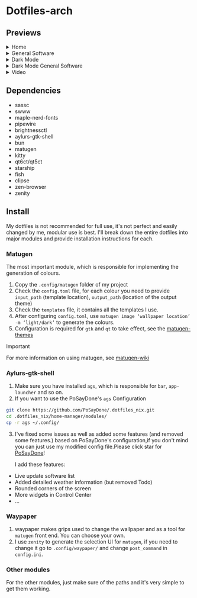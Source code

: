 # Dotfiles-arch

## Previews

<details>
  <summary>Home</summary>
  <img src="assets/首页.png"/>
</details>
<details>
  <summary>General Software</summary>
  <img src = "assets/apps.png" />
  <img src = "assets/nvim.png" />
  <img src = "assets/rmpc.png" />
</details>
<details>
  <summary>Dark Mode</summary>
  <img src = "assets/Dark-首页.png" />
</details>
<details>
  <summary>Dark Mode General Software</summary>
  <img src = "assets/Dark-rmpc.png" />
  <img src = "assets/Dark-nvim.png" />
  <img src = "assets/Dark-apps.png" />
</details>
<details>
  <summary>Video</summary>
  <img src="assets/dotfiles.mp4"/>
</details>

## Dependencies

- sassc
- swww
- maple-nerd-fonts
- pipewire
- brightnessctl
- aylurs-gtk-shell
- bun
- matugen
- kitty
- qt6ct/qt5ct
- starship
- fish
- clipse
- zen-browser
- zenity

## Install

My dotfiles is not recommended for full use, it's not perfect and easily changed by me, modular use is best.
I'll break down the entire dotfiles into major modules and provide installation instructions for each.

### Matugen

The most important module, which is responsible for implementing the generation of colours.

1. Copy the `.config/matugen` folder of my project
2. Check the `config.toml` file, for each colour you need to provide `input_path` (template location), `output_path` (location of the output theme)
3. Check the `templates` file, it contains all the templates I use.
4. After configuring `config.toml`, use `matugen image ‘wallpaper location’ -m ‘light/dark’` to generate the colours.
5. Configuration is required for `gtk` and `qt` to take effect, see the [matugen-themes](https://github.com/InioX/matugen-themes)

> [!IMPORTANT]
> For more information on using matugen, see [matugen-wiki](https://github.com/InioX/matugen/wiki)

### Aylurs-gtk-shell

1. Make sure you have installed `ags`, which is responsible for `bar`, `app-launcher` and so on.
2. If you want to use the PoSayDone's `ags` Configuration

```bash
git clone https://github.com/PoSayDone/.dotfiles_nix.git
cd .dotfiles_nix/home-manager/modules/
cp -r ags ~/.config/
```

3. I've fixed some issues as well as added some features (and removed some features.) based on PoSayDone's configuration,if you don't mind you can just use my modified config file.Please click star for [PoSayDone](https://github.com/PoSayDone/.dotfiles_nix.git)!

   I add these features:

- Live update software list
- Added detailed weather information (but removed Todo)
- Rounded corners of the screen
- More widgets in Control Center
- ...

### Waypaper

1. waypaper makes grips used to change the wallpaper and as a tool for `matugen` front end. You can choose your own.
2. I use `zenity` to generate the selection UI for `matugen`, if you need to change it go to `.config/waypaper/` and change `post_command` in `config.ini`.

### Other modules

For the other modules, just make sure of the paths and it's very simple to get them working.
